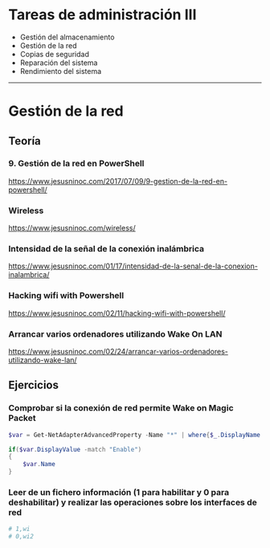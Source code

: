 # Tareas de administración III
- Gestión del almacenamiento
- Gestión de la red
- Copias de seguridad
- Reparación del sistema
- Rendimiento del sistema

---------------

# Gestión de la red

## Teoría

### 9. Gestión de la red en PowerShell
https://www.jesusninoc.com/2017/07/09/9-gestion-de-la-red-en-powershell/

### Wireless
https://www.jesusninoc.com/wireless/
### Intensidad de la señal de la conexión inalámbrica
https://www.jesusninoc.com/01/17/intensidad-de-la-senal-de-la-conexion-inalambrica/
### Hacking wifi with Powershell
https://www.jesusninoc.com/02/11/hacking-wifi-with-powershell/
### Arrancar varios ordenadores utilizando Wake On LAN
https://www.jesusninoc.com/02/24/arrancar-varios-ordenadores-utilizando-wake-lan/

## Ejercicios
### Comprobar si la conexión de red permite Wake on Magic Packet
```PowerShell
$var = Get-NetAdapterAdvancedProperty -Name "*" | where{$_.DisplayName -eq "Wake on Magic Packet"}

if($var.DisplayValue -match "Enable")
{
    $var.Name
}
```

### Leer de un fichero información (1 para habilitar y 0 para deshabilitar) y realizar las operaciones sobre los interfaces de red
```PowerShell
# 1,wi
# 0,wi2
```
